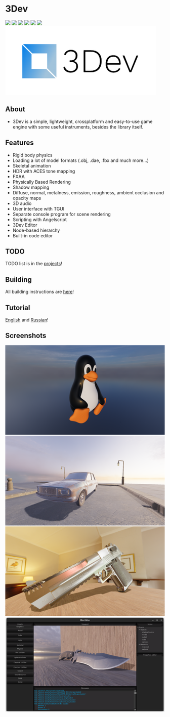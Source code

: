 # 3Dev
![](https://img.shields.io/badge/3Dev-1.3.0-alpha.1-blue)
![](https://img.shields.io/badge/3Dev_Editor-1.3.0-blue)
![](https://img.shields.io/badge/language-C++-green)
![](https://img.shields.io/github/license/1kuso4ek1/3Dev)
![](https://img.shields.io/github/issues/1kuso4ek1/3Dev)
![](https://img.shields.io/github/downloads/1kuso4ek1/3Dev/total)  
![](logo.png)
## About
- 3Dev is a simple, lightweight, crossplatform and easy-to-use game engine with some useful instruments, besides the library itself.
## Features
- Rigid body physics
- Loading a lot of model formats (.obj, .dae, .fbx and much more...)
- Skeletal animation
- HDR with ACES tone mapping
- FXAA
- Physically Based Rendering
- Shadow mapping
- Diffuse, normal, metalness, emission, roughness, ambient occlusion and opacity maps
- 3D audio
- User interface with TGUI
- Separate console program for scene rendering
- Scripting with Angelscript
- 3Dev Editor
- Node-based hierarchy
- Built-in code editor
## TODO
TODO list is in the [projects](https://github.com/1Kuso4ek1/3Dev/projects/1)!
## Building
All building instructions are [here](https://1kuso4ek1.github.io/3Dev/build.html)!
## Tutorial
[English](https://1kuso4ek1.github.io/3Dev/) and [Russian](https://telegra.ph/Razrabotka-igr-s-pomoshchyu-3Dev-01-06)!
## Screenshots
![](./Screenshots/scr.png)
![](./Screenshots/scr1.png)
![](./Screenshots/scr2.png)
![](./Screenshots/scr3.png)
